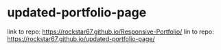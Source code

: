 # updated-portfolio-page

link to repo: https://rockstar67.github.io/Responsive-Portfolio/
lin to repo:  https://rockstar67.github.io/updated-portfolio-page/
